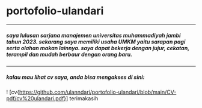 # portofolio-ulandari
---
##### saya lulusan sarjana manajemen universitas muhammadiyah jambi tahun 2023. sekarang saya memiliki usaha UMKM yaitu sarapan pagi serta olahan makan lainnya. saya dapat bekerja dengan jujur, cekatan, terampil dan mudah berbaur dengan orang baru.
---
##### kalau mau lihat cv saya, anda bisa mengakses di sini:
! [cv{https://github.com/ulanndari/portofolio-ulandari/blob/main/CV-pdf/cv%20ulandari.pdf}] 
terimakasih

